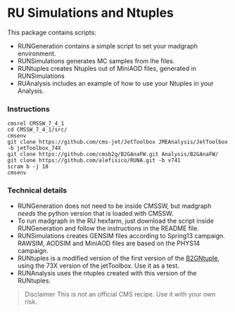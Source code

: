 # RU Simulations and Ntuples  


This package contains scripts:

* RUNGeneration contains a simple script to set your madgraph environment. 
* RUNSimulations generates MC samples from lhe files.
* RUNtuples creates Ntuples out of MiniAOD files, generated in RUNSimulations
* RUAnalysis includes an example of how to use your Ntuples in your Analysis.


### Instructions
```
cmsrel CMSSW_7_4_1
cd CMSSW_7_4_1/src/
cmsenv
git clone https://github.com/cms-jet/JetToolbox JMEAnalysis/JetToolbox -b jetToolbox_74X
git clone https://github.com/cmsb2g/B2GAnaFW.git Analysis/B2GAnaFW/
git clone https://github.com/alefisico/RUNA.git -b v741
scram b -j 18
cmsenv
```

### Technical details

* RUNGeneration does not need to be inside CMSSW, but madgraph *needs* the python version that is loaded with CMSSW. 
* To run madgraph in the RU hexfarm, just download the script inside RUNGeneration and follow the instructions in the README file.
* RUNSimulations creates GENSIM files according to Spring13 campaign. RAWSIM, AODSIM and MiniAOD files are based on the PHYS14 campaign.
* RUNtuples is a modified version of the first version of the [B2GNtuple](https://github.com/cmsb2g/B2GAnaFW/tree/master), using the 73X version of the jetToolbox. Use it as a test.
* RUNAnalysis uses the ntuples created with this version of the RUNtuples. 

> Disclaimer
> This is not an official CMS recipe. Use it with your own risk.
